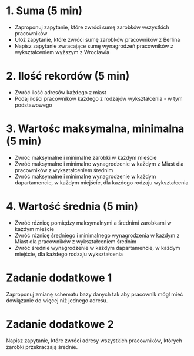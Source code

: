 # 1. Suma (5 min)

  - Zaproponuj zapytanie, które zwróci sumę zarobków wszystkich pracowników
  - Ułóż zapytanie, które zwróci sumę zarobków pracowników z Berlina
  - Napisz zapytanie zwracające sumę wynagrodzeń pracowników z wykształceniem wyższym z Wrocławia

# 2. Ilość rekordów (5 min)

  - Zwróć ilość adresów każdego z miast
  - Podaj ilości pracowników każdego z rodzajów wykształcenia - w tym podstawowego

# 3. Wartośc maksymalna, minimalna (5 min)

  - Zwróć maksymalne i minimalne zarobki w każdym mieście
  - Zwróć maksymalne i minimalne wynagrodzenie w każdym z Miast dla pracowników z wykształceniem średnim
  - Zwróć maksymalne i minimalne wynagrodzenie w każdym dapartamencie, w każdym miejście, dla każdego rodzaju
   wykształcenia

# 4. Wartość średnia (5 min)

  - Zwróć różnicę pomiędzy maksymalnymi a średnimi zarobkami w każdym mieście
  - Zwróć różnicę średniego i minimalnego wynagrodzenia w każdym z Miast dla pracowników z wykształceniem średnim
  - Zwróć średnie wynagrodzenie w każdym dapartamencie, w każdym miejście, dla każdego rodzaju
    wykształcenia


# Zadanie dodatkowe 1

  Zaproponuj zmianę schematu bazy danych tak aby pracownik mógł mieć dowiązanie do więcej niż jednego adresu.

# Zadanie dodatkowe 2

  Napisz zapytanie, które zwróci adresy wszystkich pracowników, których zarobki przekraczają średnie.